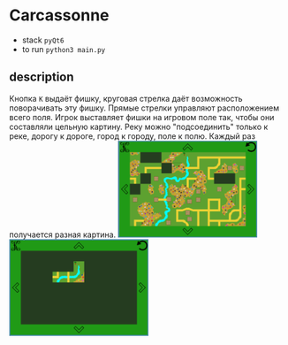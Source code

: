 # Carcassonne
- stack
`pyQt6`
- to run
`python3 main.py`
## description
Кнопка `K` выдаёт фишку, круговая стрелка даёт возможность поворачивать эту фишку. Прямые стрелки управляют расположением всего поля. Игрок выставляет фишки на игровом поле так, чтобы они составляли цельную картину. Реку можно "подсоединить" только к реке, дорогу к дороге, город к городу, поле к полю.
Каждый раз получается разная картина.
<img src="images/readme1.png" title="Поле почти заполнено" width="50%" height="50%" />
<img src="images/readme2.png" title="Начальный этап выкладывания фишек" width="50%" height="50%" />
